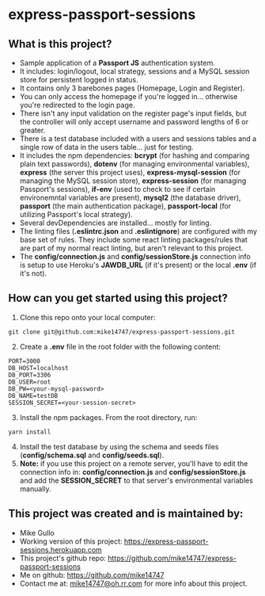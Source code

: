 # express-passport-sessions

## What is this project?
* Sample application of a **Passport JS** authentication system.
* It includes: login/logout, local strategy, sessions and a MySQL session store for persistent logged in status.
* It contains only 3 barebones pages (Homepage, Login and Register).
* You can only access the homepage if you're logged in... otherwise you're redirected to the login page.
* There isn't any input validation on the register page's input fields, but the controller will only accept username and password lengths of 6 or greater.
* There is a test database included with a users and sessions tables and a single row of data in the users table... just for testing.
* It includes the npm dependencies: **bcrypt** (for hashing and comparing plain text passwords), **dotenv** (for managing environmental variables), **express** (the server this project uses), **express-mysql-session** (for managing the MySQL session store), **express-session** (for managing Passport's sessions), **if-env** (used to check to see if certain environemntal variables are present), **mysql2** (the database driver), **passport** (the main authentication package), **passport-local** (for utilizing Passport's local strategy).
* Several devDependencies are installed... mostly for linting.
* The linting files (**.eslintrc.json** and **.eslintignore**) are configured with my base set of rules. They include some react linting packages/rules that are part of my normal react linting, but aren't relevant to this project.
* The **config/connection.js** and **config/sessionStore.js** connection info is setup to use Heroku's **JAWDB_URL** (if it's present) or the local **.env** (if it's not).

## How can you get started using this project?
1. Clone this repo onto your local computer:
```
git clone git@github.com:mike14747/express-passport-sessions.git
```
2. Create a **.env** file in the root folder with the following content:
 ```
PORT=3000
DB_HOST=localhost
DB_PORT=3306
DB_USER=root
DB_PW=<your-mysql-password>
DB_NAME=testDB
SESSION_SECRET=<your-session-secret>
```
3. Install the npm packages. From the root directory, run:
```
yarn install
```
4. Install the test database by using the schema and seeds files (**config/schema.sql** and **config/seeds.sql**).
5. **Note:** if you use this project on a remote server, you'll have to edit the connection info in: **config/connection.js** and **config/sessionStore.js** and add the **SESSION_SECRET** to that server's environmental variables manually.

## This project was created and is maintained by:

* Mike Gullo
* Working version of this project: https://express-passport-sessions.herokuapp.com
* This project's github repo: https://github.com/mike14747/express-passport-sessions
* Me on github: https://github.com/mike14747
* Contact me at: mike14747@oh.rr.com for more info about this project.
